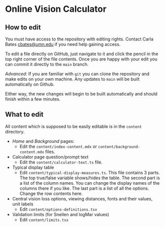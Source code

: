 # Online Vision Calculator

## How to edit

You must have access to the repository with editing rights. Contact Carla Bates <cbates@umn.edu> if you need help gaining access.

To edit a file directly on GitHub, just navigate to it and click the pencil in the top right corner of the file contents. Once you are happy with your edit you can commit it directly to the `main` branch.

*Advanced:* If you are familiar with `git` you can clone the repository and make edits on your own machine. Any updates to `main` will be built automatically on Github.

Either way, the new changes will begin to be built automatically and should finish within a few minutes.

## What to edit

All content which is supposed to be easily editable is in the `content` directory.

- *Home* and *Background* pages:
  - Edit the `content/index-content.mdx` or `content/background-content.mdx` files.
- Calculator page question/prompt text
  - Edit the `content/calculator-text.ts` file.
- Typical display table
  - Edit `content/typical-display-measures.ts`. This file contains 3 parts. The top true/false variable shows/hides the table. The second part is a list of the column names. You can change the display names of the columns there if you like. The last part is a list of all the options. Change the row contents here.
- Central vision loss options, viewing distances, fonts and their values, unit labels
  - Edit `content/options-definitions.tsx`
- Validation limits (for Snellen and logMar values)
  - Edit `content/limits.tsx`
